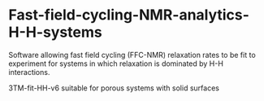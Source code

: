 # Fast-field-cycling-NMR-analytics-H-H-systems
Software allowing fast field cycling (FFC-NMR) relaxation rates to be fit to experiment for systems in which relaxation is dominated by H-H interactions.

3TM-fit-HH-v6    suitable for porous systems with solid surfaces
